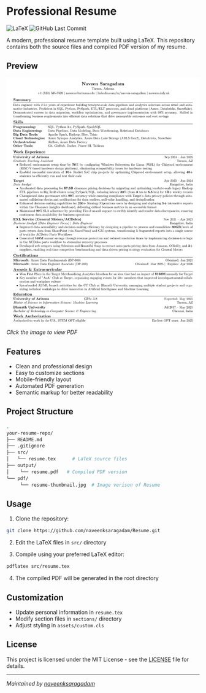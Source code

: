 # Professional Resume

![LaTeX](https://img.shields.io/badge/LaTeX-47A141?style=for-the-badge&logo=LaTeX&logoColor=white)
![GitHub Last Commit](https://img.shields.io/github/last-commit/naveenksaragadam/Resume?style=for-the-badge)

A modern, professional resume template built using LaTeX. This repository contains both the source files and compiled PDF version of my resume.

## Preview
[![Resume Preview](./pdf/resume-thumbnail.jpg)](./output/resume.pdf)  
*Click the image to view PDF*

## Features
- Clean and professional design
- Easy to customize sections
- Mobile-friendly layout
- Automated PDF generation
- Semantic markup for better readability

## Project Structure
```bash
.
your-resume-repo/
├── README.md
├── .gitignore
├── src/
│   └── resume.tex      # LaTeX source files
├── output/
│    └── resume.pdf   # Compiled PDF version
└── pdf/
     └── resume-thumbnail.jpg  # Image verison of Resume

```

## Usage
1. Clone the repository:
```bash
git clone https://github.com/naveenksaragadam/Resume.git
```

2. Edit the LaTeX files in `src/` directory

3. Compile using your preferred LaTeX editor:
```bash
pdflatex src/resume.tex
```

4. The compiled PDF will be generated in the root directory

## Customization
- Update personal information in `resume.tex`
- Modify section files in `sections/` directory
- Adjust styling in `assets/custom.cls`

## License
This project is licensed under the MIT License - see the [LICENSE](LICENSE) file for details.

---

*Maintained by [naveenksaragadam](https://github.com/naveenksaragadam)*
